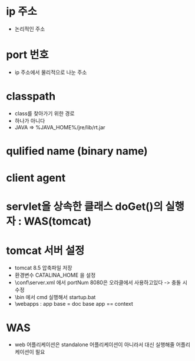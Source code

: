 # ip 주소
- 논리적인 주소
# port 번호
- ip 주소에서 물리적으로 나눈 주소
# classpath
- class를 찾아가기 위한 경로
- 하나가 아니다
- JAVA => %JAVA_HOME%/jre/lib/rt.jar

# qulified name (binary name)

# client agent

# servlet을 상속한 클래스 doGet()의 실행자 : WAS(tomcat)

# tomcat 서버 설정
- tomcat 8.5 압축파일 저장
- 환경변수 CATALINA_HOME 을 설정
- \conf\server.xml 에서 portNum 8080은 오라클에서 사용하고있다 -> 충돌 시 수정
- \bin 에서 cmd 실행해서 startup.bat
- \webapps : app base = doc base
              app == context
              
# WAS
- web 어플리케이션은 standalone 어플리케이션이 아니라서 대신 실행해줄 어플리케이션이 필요
